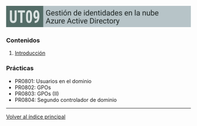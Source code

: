 ![Carátula UT09](imgs/caratula_ut09.png)


### Contenidos

1. [Introducción](01_active_directory.md)



### Prácticas

- PR0801: Usuarios en el dominio
- PR0802: GPOs
- PR0803: GPOs (II)
- PR0804: Segundo controlador de dominio



***
[Volver al índice principal](../index.md)

